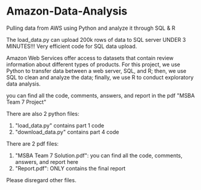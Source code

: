 # Amazon-Data-Analysis
 Pulling data from AWS using Python and analyze it through SQL & R
 
 The load_data.py can upload 200k rows of data to SQL server UNDER 3 MINUTES!!! Very efficient code for SQL data upload.

 Amazon Web Services offer access to datasets that contain review information about different types of products. For this project, we use Python to transfer data between a web server, SQL, and R; then, we use SQL to clean and analyze the data; finally, we use R to conduct exploratory data analysis.
 
 you can find all the code, comments, answers, and report in the pdf "MSBA Team 7 Project"

 There are also 2 python files:
 1. "load_data.py" contains part 1 code
 2. "download_data.py" contains part 4 code

 There are 2 pdf files:
 1. "MSBA Team 7 Solution.pdf": you can find all the code, comments, answers, and report here
 2. "Report.pdf": ONLY contains the final report

 Please disregard other files.
 
